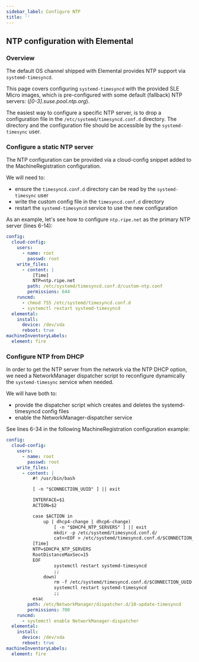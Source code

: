 ```yaml
---
sidebar_label: Configure NTP
title: ''
---
```


<head>
  <link rel="canonical" href="https://elemental.docs.rancher.com/ntp"/>
</head>


## NTP configuration with Elemental

### Overview
The default OS channel shipped with Elemental provides NTP support via `systemd-timesyncd`.

This page covers configuring `systemd-timesyncd` with the provided SLE Micro images, which is
pre-configured with some default (fallback) NTP servers: (_[0-3].suse.pool.ntp.org_).

The easiest way to configure a specific NTP server, is to drop a configuration file in the
`/etc/systemd/timesyncd.conf.d` directory.
The directory and the configuration file should be accessible by the `systemd-timesync` user.

### Configure a static NTP server
The NTP configuration can be provided via a cloud-config snippet added to the MachineRegistration
configuration.

We will need to:
* ensure the `timesyncd.conf.d` directory can be read by the `systemd-timesync` user
* write the custom config file in the `timesyncd.conf.d` directory
* restart the `systemd-timesyncd` service to use the new configuration

As an example, let's see how to configure `ntp.ripe.net` as the primary NTP server (lines 6-14):
```yaml showLineNumbers
config:
  cloud-config:
    users:
      - name: root
        passwd: root
    write_files:
      - content: |
          [Time]
          NTP=ntp.ripe.net
        path: /etc/systemd/timesyncd.conf.d/custom-ntp.conf
        permissions: 644
    runcmd:
      - chmod 755 /etc/systemd/timesyncd.conf.d
      - systemctl restart systemd-timesyncd
  elemental:
    install:
      device: /dev/vda
      reboot: true
machineInventoryLabels:
  element: fire

```

### Configure NTP from DHCP
In order to get the NTP server from the network via the NTP DHCP option, we need
a NetworkManager dispatcher script to reconfigure dynamically the `systemd-timesync` service when
needed.

We will have both to:
* provide the dispatcher script which creates and deletes the systemd-timesyncd config files
* enable the NetworkManager-dispatcher service

See lines 6-34 in the following MachineRegistration configuration example:

```yaml showLineNumbers
config:
  cloud-config:
    users:
      - name: root
        passwd: root
    write_files:
      - content: |
          #! /usr/bin/bash

          [ -n "$CONNECTION_UUID" ] || exit

          INTERFACE=$1
          ACTION=$2

          case $ACTION in
              up | dhcp4-change | dhcp6-change)
                  [ -n "$DHCP4_NTP_SERVERS" ] || exit
                  mkdir -p /etc/systemd/timesyncd.conf.d/
                  cat<<EOF > /etc/systemd/timesyncd.conf.d/$CONNECTION_UUID.conf
          [Time]
          NTP=$DHCP4_NTP_SERVERS
          RootDistanceMaxSec=15
          EOF
                  systemctl restart systemd-timesyncd
                  ;;
              down)
                  rm -f /etc/systemd/timesyncd.conf.d/$CONNECTION_UUID.conf
                  systemctl restart systemd-timesyncd
                  ;;
          esac
        path: /etc/NetworkManager/dispatcher.d/10-update-timesyncd
        permissions: 700
    runcmd:
      - systemctl enable NetworkManager-dispatcher
  elemental:
    install:
      device: /dev/vda
      reboot: true
machineInventoryLabels:
  element: fire

```
